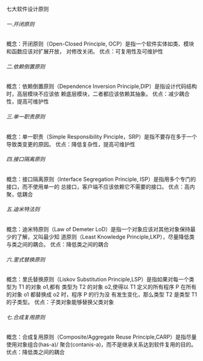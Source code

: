七大软件设计原则
###### 一.开闭原则
概念：开闭原则（Open-Closed Principle, OCP）是指一个软件实体如类、模块和函数应该对扩展开放， 对修改关闭。
优点：可复用性及可维护性
###### 二.依赖倒置原则
概念：依赖倒置原则（Dependence Inversion Principle,DIP）是指设计代码结构时，高层模块不应该依 赖底层模块，二者都应该依赖其抽象。
优点：减少耦合性，提高可维护性
###### 三.单一职责原则
概念：单一职责（Simple Responsibility Pinciple，SRP）是指不要存在多于一个导致类变更的原因。
优点：降低复杂性，提高可维护性
###### 四.接口隔离原则
概念：接口隔离原则（Interface Segregation Principle, ISP）是指用多个专门的接口，而不使用单一的 总接口，客户端不应该依赖它不需要的接口。
优点：高内聚，低耦合
###### 五.迪米特法则
概念：迪米特原则（Law of Demeter LoD）是指一个对象应该对其他对象保持最少的了解，又叫最少知 道原则（Least Knowledge Principle,LKP），尽量降低类与类之间的耦合。
优点：降低类之间的耦合
###### 六.里式替换原则
概念：里氏替换原则（Liskov Substitution Principle,LSP）是指如果对每一个类型为 T1 的对象 o1,都有 类型为 T2 的对象 o2,使得以 T1 定义的所有程序 P 在所有的对象 o1 都替换成 o2 时，程序 P 的行为没 有发生变化，那么类型 T2 是类型 T1 的子类型。
优点：子类对象能够替换父类对象
###### 七.合成复用原则
概念：合成复用原则（Composite/Aggregate Reuse Principle,CARP）是指尽量使用对象组合(has-a)/ 聚合(contanis-a)，而不是继承关系达到软件复用的目的。
优点：降低类之间的耦合
